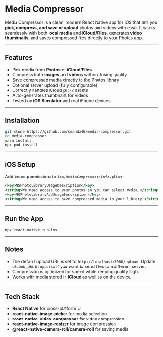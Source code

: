 # Media Compressor

Media Compressor is a clean, modern React Native app for iOS that lets you **pick, compress, and save or upload** photos and videos with ease. It works seamlessly with both **local media** and **iCloud/Files**, generates **video thumbnails**, and saves compressed files directly to your Photos app.

---

## Features
- Pick media from **Photos** or **iCloud/Files**
- Compress both **images** and **videos** without losing quality
- Save compressed media directly to the Photos library
- Optional server upload (fully configurable)
- Correctly handles iCloud `ph://` assets
- Auto-generates thumbnails for videos
- Tested on **iOS Simulator** and real iPhone devices

---

## Installation
```bash
git clone https://github.com/smanda46/media-compressor.git
cd media-compressor
yarn install
npx pod-install
````

---

## iOS Setup

Add these permissions to `ios/MediaCompressor/Info.plist`:

```xml
<key>NSPhotoLibraryUsageDescription</key>
<string>We need access to your photos so you can select media.</string>
<key>NSPhotoLibraryAddUsageDescription</key>
<string>We need access to save compressed media to your library.</string>
```

---

## Run the App

```bash
npx react-native run-ios
```

---

## Notes

* The default upload URL is set to `http://localhost:3000/upload`.
  Update `UPLOAD_URL` in `App.tsx` if you want to send files to a different server.
* Compression is optimized for speed while keeping quality high.
* Works with media stored in **iCloud** as well as on the device.

---

## Tech Stack

* **React Native** for cross-platform UI
* **react-native-image-picker** for media selection
* **react-native-video-compressor** for video compression
* **react-native-image-resizer** for image compression
* **@react-native-camera-roll/camera-roll** for saving media
